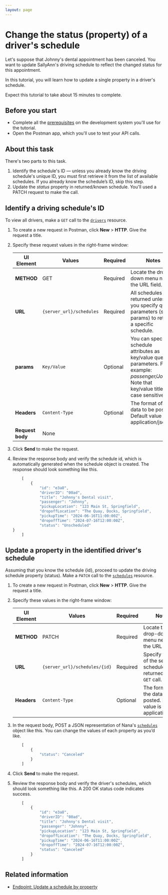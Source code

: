```yaml
---
layout: page
---
```


# Change the status (property) of a driver's schedule

Let's suppose that Johnny's dental appointment has been canceled. You want to update SallyAnn's driving schedule to reflect the changed status for this appointment.

In this tutorial, you will learn how to update a single property in a driver's schedule.

Expect this tutorial to take about 15 minutes to complete.

## Before you start

* Complete all the [prerequisites](../overview/prereqs.md) on the development system you'll use for the tutorial.
* Open the Postman app, which you'll use to test your API calls.

## About this task

There's two parts to this task.

1. Identify the schedule's ID — unless you already know the driving schedule's unique ID, you must first retrieve it from the list of available schedules. If you already know the schedule’s ID, skip this step.
2. Update the *status* property in returned/known schedule. You'll used a PATCH request to make the call.

## Identify a driving schedule's ID

To view all drivers, make a `GET` call to the [`drivers`](../reference/drivers) resource.

1. To create a new request in Postman, click **New** > **HTTP**. Give the request a title.
1. Specify these request values in the right-frame window:

    | UI Element | Values | Required | Notes |
    | -------------- | ------ | ------------ |------------ |
    | **METHOD** | GET | Required | Locate the drop-down menu next to the URL field. |
    | **URL** | `{server_url}/schedules` | Required | All schedules are returned unless you specify query parameters (see params) to return a specific schedule. |
    |**params** | `Key/Value` | Optional | You can specify schedule attributes as key/value query parameters. For example: *passenger/Johnny*. Note that key/value titles are case sensitive.  |
    |**Headers** | `Content-Type` | Optional | The format of the data to be posted. Default value is application/json. |
    |**Request body** | None |  |  |

1. Click **Send** to make the request.
1. Review the response body and verify the schedule id, which is automatically generated when the schedule object is created. The response should look something like this.

    ```js
        [
            {
                "id": "e3a8",
                "driverID": "00ad",
                "title": "Johnny's Dental visit",
                "passenger": "Johnny",
                "pickupLocation": "123 Main St, Springfield",
                "dropoffLocation": "The Quay, Docks, Springfield",
                "pickupTime": "2024-06-16T11:00:00Z",
                "dropoffTime": "2024-07-16T12:00:00Z",
                "status": "Unscheduled"
    }
        ]   
    ```

## Update a property in the identified driver's schedule

Assuming that you know the schedule {id}, proceed to update the driving schedule property (status).
Make a `PATCH` call to the [`schedules`](../reference/schedules) resource.

1. To create a new request in Postman, click **New** > **HTTP**. Give the request a title.
1. Specify these values in the right-frame window:

    | UI Element | Values | Required | Notes |
    | -------------- | ------ | ------------ |------------ |
    | **METHOD** | PATCH | Required | Locate the drop-down menu next to the URL field. |
    | **URL** | `{server_url}/schedules/{id}` | Required |Specify the {id} of the selected schedule returned in your `GET` call.  |
    |**Headers** | `Content-Type` | Optional | The format of the data to be posted. Default value is application/json. |

1. In the request body, POST a JSON representation of Nana's [`schedules`](schedules) object like this. You can change the values of each property as you’d like.

    ```js
        [
            {
                "status": "Canceled"
            }
        ]
    ```

1. Click **Send** to make the request.

1. Review the response body and verify the driver's schedules, which should look something like this. A 200 OK status code indicates success.

    ```js
        [
            {
                "id": "e3a8",
                "driverID": "00ad",
                "title": "Johnny's Dental visit",
                "passenger": "Johnny",
                "pickupLocation": "123 Main St, Springfield",
                "dropoffLocation": "The Quay, Docks, Springfield",
                "pickupTime": "2024-06-16T11:00:00Z",
                "dropoffTime": "2024-07-16T12:00:00Z",
                "status": "Canceled"
            }
        ]  
    ```

## Related information

* [Endpoint: Update a schedule by property](../reference/2-operations/schedules-update-schedule-by-property.md)
